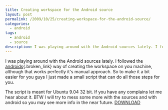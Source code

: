 ```yaml
---
title: Creating workspace for the Android source
layout: post
permalink: /2009/10/25/creating-workspace-for-the-android-source/
categories:
  - android
tags:
  - android
  - source
description: I was playing around with the Android sources lately. I followed the androids way of creating the workspace on you machine, although that works perfectly it's manual approach. So to make it a bit easier for you guys I just made a small script that can do all those steps for you. 
---
```

I was playing around with the Android sources lately. I followed the [androids][1]{.broken_link} way of creating the workspace on you machine, although that works perfectly it's manual approach. So to make it a bit easier for you guys I just made a small script that can do all those steps for you. 

  
The script is meant for Ubuntu 9.04 32 bit. If you have any complains let me hear about it. BTW I will try to mess some more with the sources and with android so you may see more info in the near future. [DOWNLOAD][2]

 [1]: http://source.android.com/download
 [2]: http://files.coralic.nl/createAndroidRepo.sh